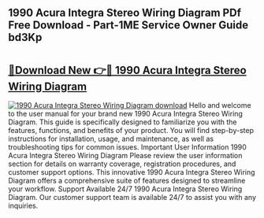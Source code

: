 ## 1990 Acura Integra Stereo Wiring Diagram PDf Free Download - Part-1ME Service Owner Guide bd3Kp

# <h2><a href="http://dfjb45z.blite.top/?on=1990+Acura+Integra+Stereo+Wiring+Diagram">🔗Download New 👉🔴 1990 Acura Integra Stereo Wiring Diagram</a></h2>

[![1990 Acura Integra Stereo Wiring Diagram download](https://i.imgur.com/lujVjoI.png)](http://dfjb45z.blite.top/?on=1990+Acura+Integra+Stereo+Wiring+Diagram)
Hello and welcome to the user manual for your brand new 1990 Acura Integra Stereo Wiring Diagram. This guide is specifically designed to familiarize you with the features, functions, and benefits of your product. You will find step-by-step instructions for installation, usage, and maintenance, as well as troubleshooting tips for common issues. Important User Information 1990 Acura Integra Stereo Wiring Diagram Please review the user information section for details on warranty coverage, registration procedures, and customer support options. This innovative 1990 Acura Integra Stereo Wiring Diagram offers a comprehensive suite of features designed to streamline your workflow. Support Available 24/7 1990 Acura Integra Stereo Wiring Diagram. Our customer support team is available 24/7 to assist you with any inquiries.
